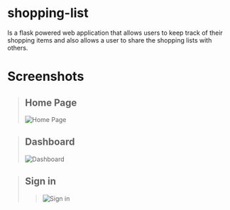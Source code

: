 # shopping-list

Is a flask powered web application that allows users to keep track of their shopping items and also allows a user to 
share the shopping lists with others.

Screenshots
===========
>## Home Page
>![Home Page](https://github.com/gr1d99/shopping-list/blob/challenge-1/screenshots/homepage.png)

>## Dashboard
>![Dashboard](https://github.com/gr1d99/shopping-list/blob/challenge-1/screenshots/dashboard.png)

>## Sign in
>>![Sign in](https://github.com/gr1d99/shopping-list/blob/challenge-1/screenshots/signin.png)


